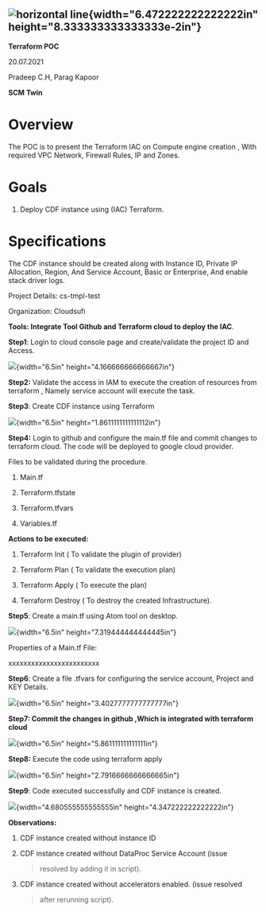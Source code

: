 ## ![horizontal line](.//media/image2.png){width="6.472222222222222in" height="8.333333333333333e-2in"} 

**Terraform POC**

20.07.2021

Pradeep C.H, Parag Kapoor

**SCM Twin**

# **Overview**

The POC is to present the Terraform IAC on Compute engine creation ,
With required VPC Network, Firewall Rules, IP and Zones.

# **Goals**

1.  Deploy CDF instance using (IAC) Terraform.

# **Specifications**

The CDF instance should be created along with Instance ID, Private IP
Allocation, Region, And Service Account, Basic or Enterprise, And enable
stack driver logs.

Project Details: cs-tmpl-test

Organization: Cloudsufi

**Tools: Integrate Tool Github and Terraform cloud to deploy the IAC**.

**Step1**: Login to cloud console page and create/validate the project
ID and Access.

![](.//media/image4.png){width="6.5in" height="4.166666666666667in"}

**Step2:** Validate the access in IAM to execute the creation of
resources from terraform , Namely service account will execute the task.

**Step3**: Create CDF instance using Terraform

![](.//media/image6.png){width="6.5in" height="1.8611111111111112in"}

**Step4:** Login to github and configure the main.tf file and commit
changes to terraform cloud. The code will be deployed to google cloud
provider.

Files to be validated during the procedure.

1.  Main.tf

2.  Terraform.tfstate

3.  Terraform.tfvars

4.  Variables.tf

**Actions to be executed:**

1.  Terraform Init ( To validate the plugin of provider)

2.  Terraform Plan ( To validate the execution plan)

3.  Terraform Apply ( To execute the plan)

4.  Terraform Destroy ( To destroy the created Infrastructure).

**Step5**: Create a main.tf using Atom tool on desktop.

![](.//media/image7.png){width="6.5in" height="7.319444444444445in"}

Properties of a Main.tf File:

xxxxxxxxxxxxxxxxxxxxxxxx

**Step6**: Create a file .tfvars for configuring the service account,
Project and KEY Details.

![](.//media/image1.png){width="6.5in" height="3.4027777777777777in"}

**Step7: Commit the changes in github ,Which is integrated with
terraform cloud**

![](.//media/image3.png){width="6.5in" height="5.861111111111111in"}

**Step8:** Execute the code using terraform apply

![](.//media/image5.png){width="6.5in" height="2.7916666666666665in"}

**Step9**: Code executed successfully and CDF instance is created.

![](.//media/image8.png){width="4.680555555555555in"
height="4.347222222222222in"}

**Observations:**

1.  CDF instance created without instance ID

2.  CDF instance created without DataProc Service Account (issue
    > resolved by adding it in script).

3.  CDF instance created without accelerators enabled. (issue resolved
    > after rerunning script).
